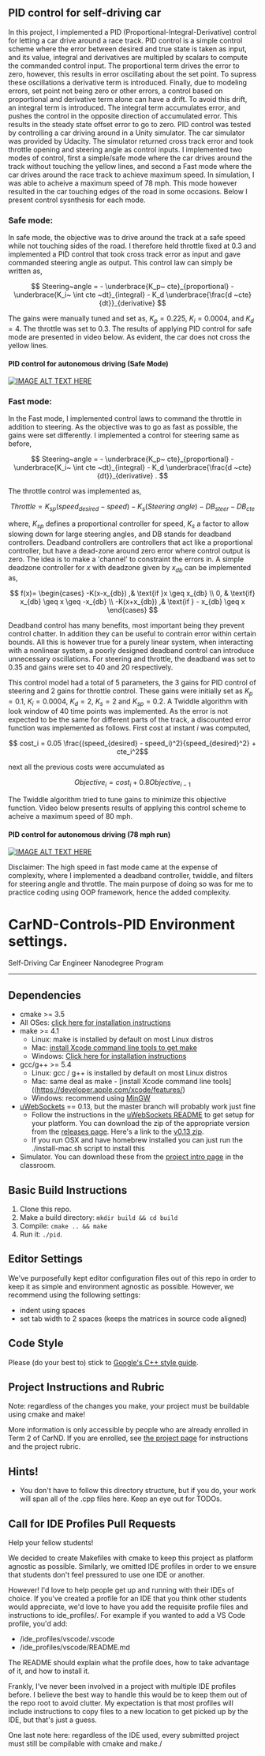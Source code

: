 
## PID control for self-driving car

In this project, I implemented a PID (Proportional-Integral-Derivative) control for letting a car drive around a race track. PID control is a simple control scheme where the error between desired and true state is taken as input, and its value, integral and derivatives are multipled by scalars to compute the commanded control input. The proportional term drives the error to zero, however, this results in error oscillating about the set point. To supress these oscillations a derivative term is introduced. Finally, due to modeling errors, set point not being zero or other errors, a control based on proportional and derivative term alone can have a drift. To avoid this drift, an integral term is introduced. The integral term accumulates error, and pushes the control in the opposite direction of accumulated error. This results in the steady state offset error to go to zero. PID control was tested by controlling a car driving around in a Unity simulator. The car simulator was provided by Udacity. The simulator returned cross track error and took throttle opening and steering angle as control inputs. I implemented two modes of control, first a simple/safe mode where the car drives around the track without touching the yellow lines, and second a Fast mode where the car drives around the race track to achieve maximum speed. In simulation, I was able to acheive a maximum speed of 78 mph. This mode however resulted in the car touching edges of the road in some occasions. Below I present control sysnthesis for each mode. 

### Safe mode: 

In safe mode, the objective was to drive around the track at a safe speed while not touching sides of the road. I therefore held throttle fixed at 0.3 and implemented a PID control that took cross track error as input and gave commanded steering angle as output. This control law can simply be written as, 

$$ Steering~angle = - \underbrace{K_p~ cte}_{proportional} - \underbrace{K_i~ \int cte ~dt}_{integral} - K_d \underbrace{\frac{d ~cte}{dt}}_{derivative} $$ 

The gains were manually tuned and set as, $K_p = 0.225$, $K_i = 0.0004$, and $K_d = 4$. The throttle was set to 0.3. The results of applying PID control for safe mode are presented in video below. As evident, the car does not cross the yellow lines.  

#### PID control for autonomous driving (Safe Mode) 

[![IMAGE ALT TEXT HERE](https://img.youtube.com/vi/6CAoqJl8_2w/0.jpg)](https://www.youtube.com/watch?v=6CAoqJl8_2w)


### Fast mode:

In the Fast mode, I implemented control laws to command the throttle in addition to steering. As the objective was to go as fast as possible, the gains were set differently. I implemented a control for steering same as before,  

$$ Steering~angle = - \underbrace{K_p~ cte}_{proportional} - \underbrace{K_i~ \int cte ~dt}_{integral} - K_d \underbrace{\frac{d ~cte}{dt}}_{derivative} . $$ 

The throttle control was implemented as, 

$$ Throttle = K_{sp}(speed_{desired} - speed)- K_s (Steering~angle) - DB_{steer}- DB_{cte} $$ 

where, $K_{sp}$ defines a proportional controller for speed, $K_s$ a factor to allow slowing down for large steering angles, and DB stands for deadband controllers. Deadband controllers are controllers that act like a proportional controller, but have a dead-zone around zero error where control output is zero. The idea is to make a 'channel' to constraint the errors in. A simple deadzone controller for $x$ with deadzone given by $x_{db}$ can be implemented as, 

$$ f(x)= 
\begin{cases}
       -K(x-x_{db}) ,& \text{if }x \geq x_{db} \\
    0,           & \text{if} x_{db} \geq x \geq -x_{db} \\
    -K(x+x_{db}) ,& \text{if } - x_{db} \geq x 
\end{cases} $$ 


Deadband control has many benefits, most important being they prevent control chatter. In addition they can be useful to contrain error within certain bounds. All this is however true for a purely linear system, when interacting with a nonlinear system, a poorly designed deadband control can introduce unnecessary oscillations. For steering and throttle, the deadband was set to 0.35 and gains were set to 40 and 20 respectively. 

This control model had a total of 5 parameters, the 3 gains for PID control of steering and 2 gains for throttle control. These gains were initially set as $K_p = 0.1$, $K_i = 0.0004$, $K_d = 2$, $K_s = 2$  and $K_{sp} = 0.2$. A Twiddle algorithm with look window of 40 time points was implemented. As the error is not expected to be the same for different parts of the track, a discounted error function was implemented as follows. First cost at instant $i$ was computed,

$$  cost_i  = 0.05 \frac{(speed_{desired} - speed_i)^2}{speed_{desired}^2}  + cte_i^2$$

next all the previous costs were accumulated as 

$$  Objective_i  = cost_i + 0.8 Objective_{i-1}$$

The Twiddle algorithm tried to tune gains to minimize this objective function. Video below presents results of applying this control scheme to acheive a maximum speed of 80 mph. 


#### PID control for autonomous driving (78 mph run) 
[![IMAGE ALT TEXT HERE](https://img.youtube.com/vi/Zcfcy_gxqA0/0.jpg)](https://www.youtube.com/watch?v=Zcfcy_gxqA0)



Disclaimer: The high speed in fast mode came at the expense of complexity, where I implemented a deadband controller, twiddle, and filters for steering angle and throttle. The main purpose of doing so was for me to practice coding using OOP framework, hence the added complexity. 


# CarND-Controls-PID Environment settings. 
Self-Driving Car Engineer Nanodegree Program

---

## Dependencies

* cmake >= 3.5
 * All OSes: [click here for installation instructions](https://cmake.org/install/)
* make >= 4.1
  * Linux: make is installed by default on most Linux distros
  * Mac: [install Xcode command line tools to get make](https://developer.apple.com/xcode/features/)
  * Windows: [Click here for installation instructions](http://gnuwin32.sourceforge.net/packages/make.htm)
* gcc/g++ >= 5.4
  * Linux: gcc / g++ is installed by default on most Linux distros
  * Mac: same deal as make - [install Xcode command line tools]((https://developer.apple.com/xcode/features/)
  * Windows: recommend using [MinGW](http://www.mingw.org/)
* [uWebSockets](https://github.com/uWebSockets/uWebSockets) == 0.13, but the master branch will probably work just fine
  * Follow the instructions in the [uWebSockets README](https://github.com/uWebSockets/uWebSockets/blob/master/README.md) to get setup for your platform. You can download the zip of the appropriate version from the [releases page](https://github.com/uWebSockets/uWebSockets/releases). Here's a link to the [v0.13 zip](https://github.com/uWebSockets/uWebSockets/archive/v0.13.0.zip).
  * If you run OSX and have homebrew installed you can just run the ./install-mac.sh script to install this
* Simulator. You can download these from the [project intro page](https://github.com/udacity/CarND-PID-Control-Project/releases) in the classroom.

## Basic Build Instructions

1. Clone this repo.
2. Make a build directory: `mkdir build && cd build`
3. Compile: `cmake .. && make`
4. Run it: `./pid`. 

## Editor Settings

We've purposefully kept editor configuration files out of this repo in order to
keep it as simple and environment agnostic as possible. However, we recommend
using the following settings:

* indent using spaces
* set tab width to 2 spaces (keeps the matrices in source code aligned)

## Code Style

Please (do your best to) stick to [Google's C++ style guide](https://google.github.io/styleguide/cppguide.html).

## Project Instructions and Rubric

Note: regardless of the changes you make, your project must be buildable using
cmake and make!

More information is only accessible by people who are already enrolled in Term 2
of CarND. If you are enrolled, see [the project page](https://classroom.udacity.com/nanodegrees/nd013/parts/40f38239-66b6-46ec-ae68-03afd8a601c8/modules/f1820894-8322-4bb3-81aa-b26b3c6dcbaf/lessons/e8235395-22dd-4b87-88e0-d108c5e5bbf4/concepts/6a4d8d42-6a04-4aa6-b284-1697c0fd6562)
for instructions and the project rubric.

## Hints!

* You don't have to follow this directory structure, but if you do, your work
  will span all of the .cpp files here. Keep an eye out for TODOs.

## Call for IDE Profiles Pull Requests

Help your fellow students!

We decided to create Makefiles with cmake to keep this project as platform
agnostic as possible. Similarly, we omitted IDE profiles in order to we ensure
that students don't feel pressured to use one IDE or another.

However! I'd love to help people get up and running with their IDEs of choice.
If you've created a profile for an IDE that you think other students would
appreciate, we'd love to have you add the requisite profile files and
instructions to ide_profiles/. For example if you wanted to add a VS Code
profile, you'd add:

* /ide_profiles/vscode/.vscode
* /ide_profiles/vscode/README.md

The README should explain what the profile does, how to take advantage of it,
and how to install it.

Frankly, I've never been involved in a project with multiple IDE profiles
before. I believe the best way to handle this would be to keep them out of the
repo root to avoid clutter. My expectation is that most profiles will include
instructions to copy files to a new location to get picked up by the IDE, but
that's just a guess.

One last note here: regardless of the IDE used, every submitted project must
still be compilable with cmake and make./


```python

```
